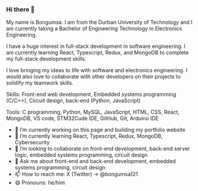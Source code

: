 ### Hi there 👋

My name is Bongumsa. I am from the Durban University of Technology and I am currently taking a Bachelor of Engineering Technology in Electronics Engineering.

I have a huge interest in full-stack development in software engineering. I am currently learning React, Typescript, Redux, and MongoDB to complete my full-stack development skills.

I love bringing my ideas to life with software and electronics engineering. I would also love to collaborate with other developers on their projects to solidify my teamwork skills.

Skills:
Front-end web development, Embedded systems programming (C/C++), Circuit design, back-end (Python, JavaScript)

Tools:
C programming, Python, MySQL, JavaScript, HTML, CSS, React, MongoDB, VS code, STM32Cude IDE, GitHub, Git, Arduino IDE

- 🔭 I’m currently working on this page and building my portfolio website
- 🌱 I’m currently learning React, Typescript, Redux, MongoDB, Cybersecurity
- 👯 I’m looking to collaborate on front-end development, back-end server logic, embedded systems programming, circuit design
- 💬 Ask me about front-end and back-end development, embedded systems programming, circuit design
- 📫 How to reach me: X (Twitter) -> @bongumsa121
- 😄 Pronouns: he/him

